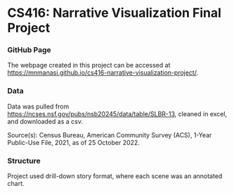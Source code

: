 # CS416: Narrative Visualization Final Project

### GitHub Page
The webpage created in this project can be accessed at https://mnmanasi.github.io/cs416-narrative-visualization-project/.

### Data
Data was pulled from https://ncses.nsf.gov/pubs/nsb20245/data/table/SLBR-13, cleaned in excel, and downloaded as a csv.

Source(s):
Census Bureau, American Community Survey (ACS), 1-Year Public-Use File, 2021, as of 25 October 2022.

### Structure
Project used drill-down story format, where each scene was an annotated chart.
